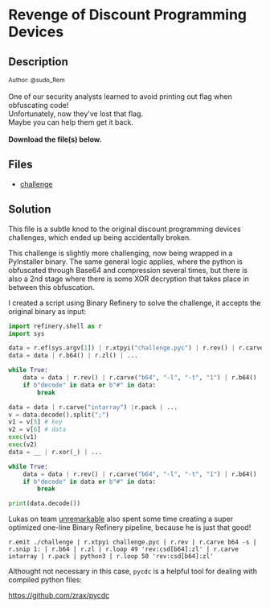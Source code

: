 # Revenge of Discount Programming Devices

## Description

<small>Author: @sudo_Rem</small><br><br>One of our security analysts learned to avoid printing out flag when obfuscating code!<br> Unfortunately, now they've lost that flag.<br> Maybe you can help them get it back. <br><br> <b>Download the file(s) below.</b>


## Files

* [challenge](<files/challenge>)

## Solution

This file is a subtle knod to the original discount programming devices challenges, which ended up being accidentally broken.

This challenge is slightly more challenging, now being wrapped in a PyInstaller binary. The same general logic applies, where the python is obfuscated through Base64 and compression several times, but there is also a 2nd stage where there is some XOR decryption that takes place in between this obfuscation.

I created a script using Binary Refinery to solve the challenge, it accepts the original binary as input:

```python
import refinery.shell as r
import sys

data = r.ef(sys.argv[1]) | r.xtpyi("challenge.pyc") | r.rev() | r.carve("b64", "-l", "-t", "1") | r.snip("1:") | ... 
data = data | r.b64() | r.zl() | ...

while True:
    data = data | r.rev() | r.carve("b64", "-l", "-t", "1") | r.b64() | r.zl() | ...
    if b"decode" in data or b"#" in data:
        break

data = data | r.carve("intarray") |r.pack | ... 
v = data.decode().split(";")
v1 = v[5] # key
v2 = v[6] # data
exec(v1)
exec(v2)
data = __ | r.xor(_) | ...

while True:
    data = data | r.rev() | r.carve("b64", "-l", "-t", "1") | r.b64() | r.zl() | ...
    if b"decode" in data or b"#" in data:
        break

print(data.decode())

```

Lukas on team [unremarkable](https://github.com/unremarkable-io) also spent some time creating a super optimized one-line Binary Refinery pipeline, because he is just that good!

```
r.emit ./challenge | r.xtpyi challenge.pyc | r.rev | r.carve b64 -s | r.snip 1: | r.b64 | r.zl | r.loop 49 'rev:csd[b64]:zl' | r.carve intarray | r.pack | python3 | r.loop 50 'rev:csd[b64]:zl'
```

Althought not necessary in this case, `pycdc` is a helpful tool for dealing with compiled python files:

https://github.com/zrax/pycdc
